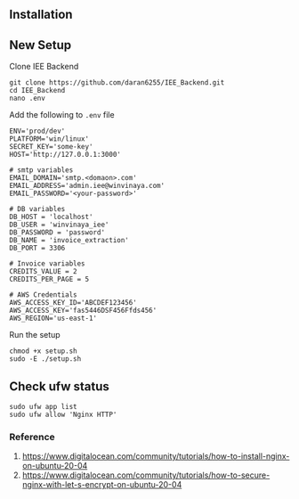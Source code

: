 ## Installation

## New Setup

Clone IEE Backend

```
git clone https://github.com/daran6255/IEE_Backend.git
cd IEE_Backend
nano .env
```

Add the following to `.env` file

```
ENV='prod/dev'
PLATFORM='win/linux'
SECRET_KEY='some-key'
HOST='http://127.0.0.1:3000'

# smtp variables
EMAIL_DOMAIN='smtp.<domaon>.com'
EMAIL_ADDRESS='admin.iee@winvinaya.com'
EMAIL_PASSWORD='<your-password>'

# DB variables
DB_HOST = 'localhost'
DB_USER = 'winvinaya_iee'
DB_PASSWORD = 'password'
DB_NAME = 'invoice_extraction'
DB_PORT = 3306

# Invoice variables
CREDITS_VALUE = 2
CREDITS_PER_PAGE = 5

# AWS Credentials
AWS_ACCESS_KEY_ID='ABCDEF123456'
AWS_ACCESS_KEY='fas5446DSF456Ffds456'
AWS_REGION='us-east-1'
```

Run the setup

```
chmod +x setup.sh
sudo -E ./setup.sh
```

## Check ufw status

```
sudo ufw app list
sudo ufw allow 'Nginx HTTP'
```

### Reference

1. https://www.digitalocean.com/community/tutorials/how-to-install-nginx-on-ubuntu-20-04
2. https://www.digitalocean.com/community/tutorials/how-to-secure-nginx-with-let-s-encrypt-on-ubuntu-20-04

